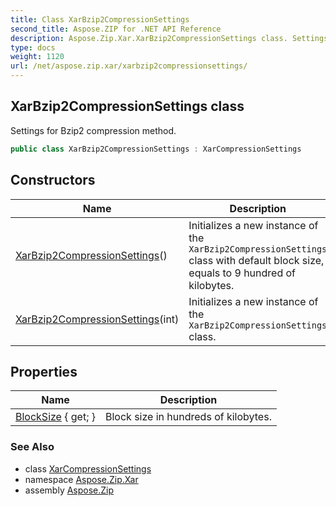 ```yaml
---
title: Class XarBzip2CompressionSettings
second_title: Aspose.ZIP for .NET API Reference
description: Aspose.Zip.Xar.XarBzip2CompressionSettings class. Settings for Bzip2 compression method
type: docs
weight: 1120
url: /net/aspose.zip.xar/xarbzip2compressionsettings/
---
```

## XarBzip2CompressionSettings class

Settings for Bzip2 compression method.

```csharp
public class XarBzip2CompressionSettings : XarCompressionSettings
```

## Constructors

| Name | Description |
| --- | --- |
| [XarBzip2CompressionSettings](xarbzip2compressionsettings/#constructor)() | Initializes a new instance of the `XarBzip2CompressionSettings` class with default block size, equals to 9 hundred of kilobytes. |
| [XarBzip2CompressionSettings](xarbzip2compressionsettings/#constructor_1)(int) | Initializes a new instance of the `XarBzip2CompressionSettings` class. |

## Properties

| Name | Description |
| --- | --- |
| [BlockSize](../../aspose.zip.xar/xarbzip2compressionsettings/blocksize/) { get; } | Block size in hundreds of kilobytes. |

### See Also

* class [XarCompressionSettings](../xarcompressionsettings/)
* namespace [Aspose.Zip.Xar](../../aspose.zip.xar/)
* assembly [Aspose.Zip](../../)


